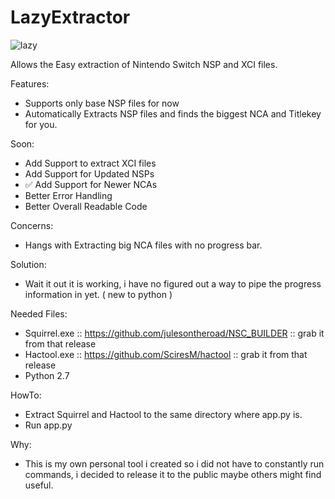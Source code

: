 # LazyExtractor

![lazy](https://user-images.githubusercontent.com/16065604/57729907-44d38c80-7665-11e9-8c07-f4d1cc3cec9c.gif)

Allows the Easy extraction of Nintendo Switch NSP and XCI files.

Features:
* Supports only base NSP files for now
* Automatically Extracts NSP files and finds the biggest NCA and Titlekey for you.

Soon:
* Add Support to extract XCI files
* Add Support for Updated NSPs
* :white_check_mark: Add Support for Newer NCAs
* Better Error Handling
* Better Overall Readable Code


Concerns:
* Hangs with Extracting big NCA files with no progress bar.

Solution:
* Wait it out it is working, i have no figured out a way to pipe the progress information in yet. ( new to python )

Needed Files:
* Squirrel.exe :: https://github.com/julesontheroad/NSC_BUILDER :: grab it from that release
* Hactool.exe :: https://github.com/SciresM/hactool :: grab it from that release
* Python 2.7

HowTo:

* Extract Squirrel and Hactool to the same directory where app.py is.
* Run app.py

Why:
* This is my own personal tool i created so i did not have to constantly run commands,
i decided to release it to the public maybe others might find useful.
